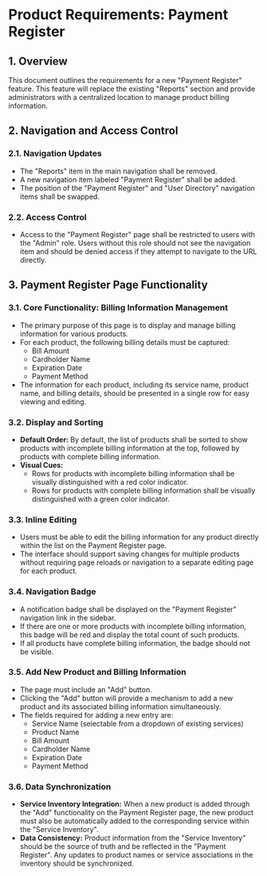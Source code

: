 # Product Requirements: Payment Register

## 1. Overview

This document outlines the requirements for a new "Payment Register" feature. This feature will replace the existing "Reports" section and provide administrators with a centralized location to manage product billing information.

## 2. Navigation and Access Control

### 2.1. Navigation Updates
- The "Reports" item in the main navigation shall be removed.
- A new navigation item labeled "Payment Register" shall be added.
- The position of the "Payment Register" and "User Directory" navigation items shall be swapped.

### 2.2. Access Control
- Access to the "Payment Register" page shall be restricted to users with the "Admin" role. Users without this role should not see the navigation item and should be denied access if they attempt to navigate to the URL directly.

## 3. Payment Register Page Functionality

### 3.1. Core Functionality: Billing Information Management
- The primary purpose of this page is to display and manage billing information for various products.
- For each product, the following billing details must be captured:
    - Bill Amount
    - Cardholder Name
    - Expiration Date
    - Payment Method
- The information for each product, including its service name, product name, and billing details, should be presented in a single row for easy viewing and editing.

### 3.2. Display and Sorting
- **Default Order:** By default, the list of products shall be sorted to show products with incomplete billing information at the top, followed by products with complete billing information.
- **Visual Cues:**
    - Rows for products with incomplete billing information shall be visually distinguished with a red color indicator.
    - Rows for products with complete billing information shall be visually distinguished with a green color indicator.

### 3.3. Inline Editing
- Users must be able to edit the billing information for any product directly within the list on the Payment Register page.
- The interface should support saving changes for multiple products without requiring page reloads or navigation to a separate editing page for each product.

### 3.4. Navigation Badge
- A notification badge shall be displayed on the "Payment Register" navigation link in the sidebar.
- If there are one or more products with incomplete billing information, this badge will be red and display the total count of such products.
- If all products have complete billing information, the badge should not be visible.

### 3.5. Add New Product and Billing Information
- The page must include an "Add" button.
- Clicking the "Add" button will provide a mechanism to add a new product and its associated billing information simultaneously.
- The fields required for adding a new entry are:
    - Service Name (selectable from a dropdown of existing services)
    - Product Name
    - Bill Amount
    - Cardholder Name
    - Expiration Date
    - Payment Method

### 3.6. Data Synchronization
- **Service Inventory Integration:** When a new product is added through the "Add" functionality on the Payment Register page, the new product must also be automatically added to the corresponding service within the "Service Inventory".
- **Data Consistency:** Product information from the "Service Inventory" should be the source of truth and be reflected in the "Payment Register". Any updates to product names or service associations in the inventory should be synchronized.
